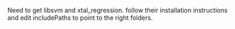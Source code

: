 Need to get libsvm and xtal_regression. follow their installation instructions and edit 
includePaths to point to the right folders.

